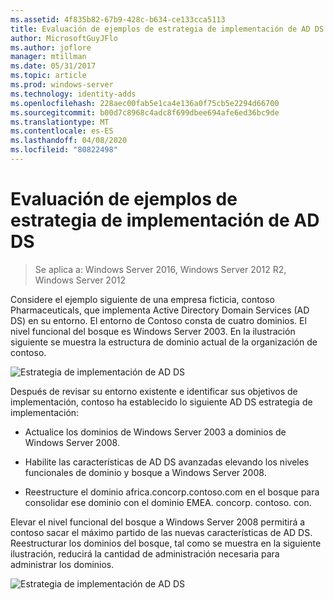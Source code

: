 ```yaml
---
ms.assetid: 4f835b82-67b9-428c-b634-ce133cca5113
title: Evaluación de ejemplos de estrategia de implementación de AD DS
author: MicrosoftGuyJFlo
ms.author: joflore
manager: mtillman
ms.date: 05/31/2017
ms.topic: article
ms.prod: windows-server
ms.technology: identity-adds
ms.openlocfilehash: 228aec00fab5e1ca4e136a0f75cb5e2294d66700
ms.sourcegitcommit: b00d7c8968c4adc8f699dbee694afe6ed36bc9de
ms.translationtype: MT
ms.contentlocale: es-ES
ms.lasthandoff: 04/08/2020
ms.locfileid: "80822498"
---
```

# <a name="evaluating-ad-ds-deployment-strategy-examples"></a>Evaluación de ejemplos de estrategia de implementación de AD DS

>Se aplica a: Windows Server 2016, Windows Server 2012 R2, Windows Server 2012

Considere el ejemplo siguiente de una empresa ficticia, contoso Pharmaceuticals, que implementa Active Directory Domain Services (AD DS) en su entorno. El entorno de Contoso consta de cuatro dominios. El nivel funcional del bosque es Windows Server 2003. En la ilustración siguiente se muestra la estructura de dominio actual de la organización de contoso.  
  
![Estrategia de implementación de AD DS](media/Evaluating-AD-DS-Deployment-Strategy-Examples/3dd79e00-48f8-4927-989c-c55a79caf1be.gif)  
  
Después de revisar su entorno existente e identificar sus objetivos de implementación, contoso ha establecido lo siguiente AD DS estrategia de implementación:  
  
-   Actualice los dominios de Windows Server 2003 a dominios de Windows Server 2008.  
  
-   Habilite las características de AD DS avanzadas elevando los niveles funcionales de dominio y bosque a Windows Server 2008.  
  
-   Reestructure el dominio africa.concorp.contoso.com en el bosque para consolidar ese dominio con el dominio EMEA. concorp. contoso. con.  
  
Elevar el nivel funcional del bosque a Windows Server 2008 permitirá a contoso sacar el máximo partido de las nuevas características de AD DS. Reestructurar los dominios del bosque, tal como se muestra en la siguiente ilustración, reducirá la cantidad de administración necesaria para administrar los dominios.  
  
![Estrategia de implementación de AD DS](media/Evaluating-AD-DS-Deployment-Strategy-Examples/1c061755-413d-452d-b121-6910f8555327.gif)  
  



